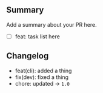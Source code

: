 ## Summary

Add a summary about your PR here.

- [ ] feat: task list here

## Changelog

- feat(cli): added a thing
- fix(dev): fixed a thing
- chore: updated → `1.0`
